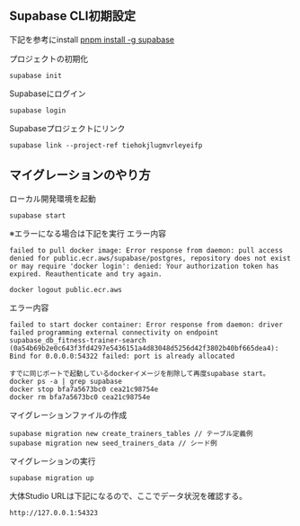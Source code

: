 ## Supabase CLI初期設定
下記を参考にinstall
[pnpm install -g supabase](https://supabase.com/docs/guides/local-development/cli/getting-started#updating-the-supabase-cli)

プロジェクトの初期化
```
supabase init
```
Supabaseにログイン
```
supabase login
```

Supabaseプロジェクトにリンク
```
supabase link --project-ref tiehokjlugmvrleyeifp
```

## マイグレーションのやり方

ローカル開発環境を起動
```
supabase start
```

※エラーになる場合は下記を実行
エラー内容
```
failed to pull docker image: Error response from daemon: pull access denied for public.ecr.aws/supabase/postgres, repository does not exist or may require 'docker login': denied: Your authorization token has expired. Reauthenticate and try again.
```
```
docker logout public.ecr.aws
```

エラー内容
```
failed to start docker container: Error response from daemon: driver failed programming external connectivity on endpoint supabase_db_fitness-trainer-search (0a54b69b2e0c643f3fd4297e5436151a4d83048d5256d42f3802b40bf665dea4): Bind for 0.0.0.0:54322 failed: port is already allocated
```
```
すでに同じポートで起動しているdockerイメージを削除して再度supabase start。
docker ps -a | grep supabase
docker stop bfa7a5673bc0 cea21c98754e
docker rm bfa7a5673bc0 cea21c98754e
```

マイグレーションファイルの作成
```
supabase migration new create_trainers_tables // テーブル定義例
supabase migration new seed_trainers_data // シード例
```

マイグレーションの実行
```
supabase migration up
```

大体Studio URLは下記になるので、ここでデータ状況を確認する。
```
http://127.0.0.1:54323
```
